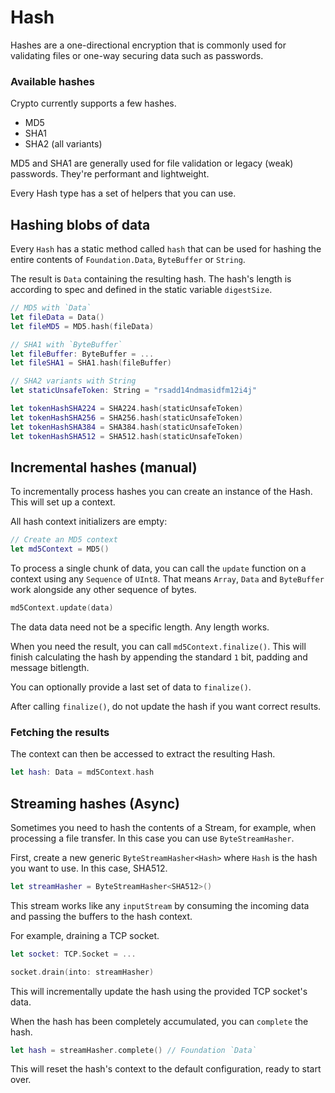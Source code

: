# Hash

Hashes are a one-directional encryption that is commonly used for validating files or one-way securing data such as passwords.

### Available hashes

Crypto currently supports a few hashes.

- MD5
- SHA1
- SHA2 (all variants)

MD5 and SHA1 are generally used for file validation or legacy (weak) passwords. They're performant and lightweight.

Every Hash type has a set of helpers that you can use.

## Hashing blobs of data

Every `Hash` has a static method called `hash` that can be used for hashing the entire contents of `Foundation.Data`, `ByteBuffer` or `String`.

The result is `Data` containing the resulting hash. The hash's length is according to spec and defined in the static variable `digestSize`.

```swift
// MD5 with `Data`
let fileData = Data()
let fileMD5 = MD5.hash(fileData)

// SHA1 with `ByteBuffer`
let fileBuffer: ByteBuffer = ...
let fileSHA1 = SHA1.hash(fileBuffer)

// SHA2 variants with String
let staticUnsafeToken: String = "rsadd14ndmasidfm12i4j"

let tokenHashSHA224 = SHA224.hash(staticUnsafeToken)
let tokenHashSHA256 = SHA256.hash(staticUnsafeToken)
let tokenHashSHA384 = SHA384.hash(staticUnsafeToken)
let tokenHashSHA512 = SHA512.hash(staticUnsafeToken)
```

## Incremental hashes (manual)

To incrementally process hashes you can create an instance of the Hash. This will set up a context.

All hash context initializers are empty:

```swift
// Create an MD5 context
let md5Context = MD5()
```

To process a single chunk of data, you can call the `update` function on a context using any `Sequence` of `UInt8`. That means `Array`, `Data` and `ByteBuffer` work alongside any other sequence of bytes.

```swift
md5Context.update(data)
```

The data data need not be a specific length. Any length works.

When you need the result, you can call `md5Context.finalize()`. This will finish calculating the hash by appending the standard `1` bit, padding and message bitlength.

You can optionally provide a last set of data to `finalize()`.

After calling `finalize()`, do not update the hash if you want correct results.

### Fetching the results

The context can then be accessed to extract the resulting Hash.

```swift
let hash: Data = md5Context.hash
```

## Streaming hashes (Async)

Sometimes you need to hash the contents of a Stream, for example, when processing a file transfer. In this case you can use `ByteStreamHasher`.

First, create a new generic `ByteStreamHasher<Hash>` where `Hash` is the hash you want to use. In this case, SHA512.

```swift
let streamHasher = ByteStreamHasher<SHA512>()
```

This stream works like any `inputStream` by consuming the incoming data and passing the buffers to the hash context.

For example, draining a TCP socket.

```swift
let socket: TCP.Socket = ...

socket.drain(into: streamHasher)
```

This will incrementally update the hash using the provided TCP socket's data.

When the hash has been completely accumulated, you can `complete` the hash.

```swift
let hash = streamHasher.complete() // Foundation `Data`
```

This will reset the hash's context to the default configuration, ready to start over.
